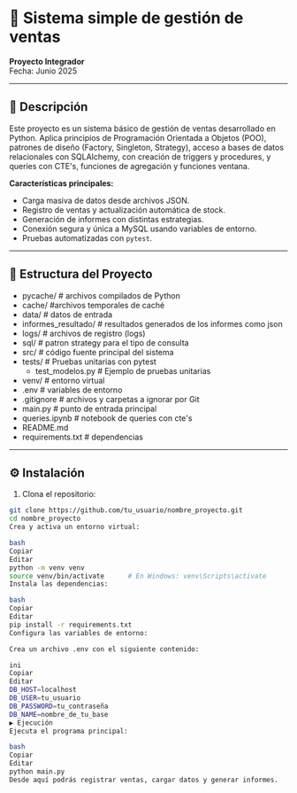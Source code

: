 # 🛒 Sistema simple de gestión de ventas 

**Proyecto Integrador**  
Fecha: Junio 2025

---

## 📌 Descripción

Este proyecto es un sistema básico de gestión de ventas desarrollado en Python. Aplica principios de Programación Orientada a Objetos (POO), patrones de diseño (Factory, Singleton, Strategy), acceso a bases de datos relacionales con SQLAlchemy, con creación de triggers y procedures, y queries con CTE's, funciones de agregación y funciones ventana.

**Características principales:**

- Carga masiva de datos desde archivos JSON.  
- Registro de ventas y actualización automática de stock.  
- Generación de informes con distintas estrategias.  
- Conexión segura y única a MySQL usando variables de entorno.  
- Pruebas automatizadas con `pytest`.  

---

## 📁 Estructura del Proyecto


- pycache/ # archivos compilados de Python
-  cache/ #archivos temporales de caché
-  data/ # datos de entrada
-  informes_resultado/ # resultados generados de los informes como json
- logs/ # archivos de registro (logs)
-  sql/ # patron strategy para el tipo de consulta
-  src/ # código fuente principal del sistema
-  tests/ # Pruebas unitarias con pytest
   - test_modelos.py # Ejemplo de pruebas unitarias
-  venv/ # entorno virtual
-  .env # variables de entorno
-  .gitignore # archivos y carpetas a ignorar por Git
-  main.py # punto de entrada principal
-  queries.ipynb # notebook de queries con cte's
-  README.md 
-  requirements.txt # dependencias

---

## ⚙️ Instalación

1. Clona el repositorio:

```bash
git clone https://github.com/tu_usuario/nombre_proyecto.git
cd nombre_proyecto
Crea y activa un entorno virtual:

bash
Copiar
Editar
python -m venv venv
source venv/bin/activate      # En Windows: venv\Scripts\activate
Instala las dependencias:

bash
Copiar
Editar
pip install -r requirements.txt
Configura las variables de entorno:

Crea un archivo .env con el siguiente contenido:

ini
Copiar
Editar
DB_HOST=localhost
DB_USER=tu_usuario
DB_PASSWORD=tu_contraseña
DB_NAME=nombre_de_tu_base
▶️ Ejecución
Ejecuta el programa principal:

bash
Copiar
Editar
python main.py
Desde aquí podrás registrar ventas, cargar datos y generar informes.
